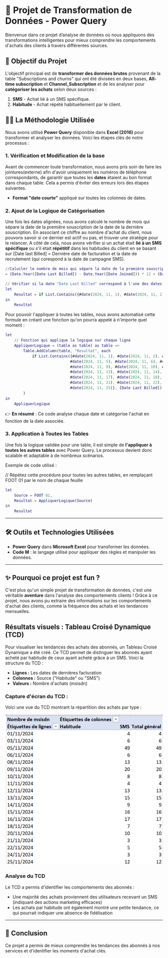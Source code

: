 # 🎯 Projet de Transformation de Données - Power Query

Bienvenue dans ce projet d’analyse de données où nous appliquons des transformations intelligentes pour mieux comprendre les comportements d'achats des clients à travers différentes sources.

## 🌱 Objectif du Projet

L'objectif principal est de **transformer des données brutes** provenant de la table "Subscriptions and churns" qui ont été divisées en deux bases, **All-time subscription** et **Channel_Subscription** et de les analyser pour **catégoriser les achats** selon deux sources :
1. **SMS** - Achat lié à un SMS spécifique.
2. **Habitude** - Achat répété habituellement par le client.

## 🧑‍💻 La Méthodologie Utilisée

Nous avons utilisé **Power Query** disponible dans **Excel (2016)** pour transformer et analyser les données. Voici les étapes clés de notre processus :

### 1. **Vérification et Modification de la base**

Avant de commencer toute transformation, nous avons pris soin de faire les jointures(externe) afin d'avoir uniquement les numéros de téléphone correspondants, de garantir que toutes les **dates** étaient au bon format dans chaque table. Cela a permis d'éviter des erreurs lors des étapes suivantes.

- **Format "date courte"** appliqué sur toutes les colonnes de dates.

### 2. **Ajout de la Logique de Catégorisation**

Une fois les dates alignées, nous avons calculé le nombre de mois qui sépare la date de la première souscription de la date de la dernière souscription. En associant ce chiffre au nombre d'achat du client, nous pouvons savoir si ce dernier est actif ou pas, et trouver une stratégie pour le relancer.
A côté de cela, nous avons vérifier si un achat était **lié à un SMS spécifique** ou s'il était **répétitif** dans les habitudes du client en se basant sur [Date last Billed] = Dernière date de facturation et la date de recrutement (qui corespond à la date de campagne SMS).

```m
//Calucler le nombre de mois qui sépare la date de la première souscription de la date de la dernière souscription
= (Date.Year([Date Last Billed]) - Date.Year([Date Joined])) * 12 + (Date.Month([Date Last Billed]) - Date.Month([Date Joined]))
```

```m
// Vérifier si la date "Date Last Billed" correspond à l'une des dates de campagne SMS afin de savoir la source d'achat:
let
    Resultat = if List.Contains({#date(2024, 11, 1), #date(2024, 11, 2), #date(2024, 11, 3), #date(2024, 11, 4), #date(2024, 11, 5), #date(2024, 11, 6), #date(2024, 11, 7), #date(2024, 11, 8), #date(2024, 11, 9), #date(2024, 11, 10), #date(2024, 11, 11), #date(2024, 11, 12), #date(2024, 11, 13), #date(2024, 11, 14), #date(2024, 11, 15), #date(2024, 11, 16), #date(2024, 11, 17), #date(2024, 11, 18), #date(2024, 11, 19), #date(2024, 11, 20), #date(2024, 11, 21), #date(2024, 11, 22), #date(2024, 11, 23), #date(2024, 11, 24), #date(2024, 11, 25)}, [Date Last Billed]) then "SMS" else "Habitude"
in
    Resultat
```


Pour pouvoir l'appliquer à toutes les tables, nous avons automatisé cette formule en créant une fonction qu'on pourra appelé à n'importe quel moment :
```m
let
    // Fonction qui applique la logique sur chaque ligne
    AppliquerLogique = (table as table) as table =>
        Table.AddColumn(table, "Resultat", each 
            if List.Contains({#date(2024, 11, 1), #date(2024, 11, 2), #date(2024, 11, 3), #date(2024, 11, 4), 
                             #date(2024, 11, 5), #date(2024, 11, 6), #date(2024, 11, 7), #date(2024, 11, 8), 
                             #date(2024, 11, 9), #date(2024, 11, 10), #date(2024, 11, 11), #date(2024, 11, 12), 
                             #date(2024, 11, 13), #date(2024, 11, 14), #date(2024, 11, 15), #date(2024, 11, 16), 
                             #date(2024, 11, 17), #date(2024, 11, 18), #date(2024, 11, 19), #date(2024, 11, 20), 
                             #date(2024, 11, 21), #date(2024, 11, 22), #date(2024, 11, 23), #date(2024, 11, 24), 
                             #date(2024, 11, 25)}, [Date Last Billed]) then "SMS" else "Habitude"
        )
in
    AppliquerLogique
```

👉 **En résumé** : Ce code analyse chaque date et catégorise l'achat en fonction de la date associée.


### 3. **Application à Toutes les Tables**

Une fois la logique validée pour une table, il est simple de **l'appliquer à toutes les autres tables** avec Power Query. Le processus devient donc scalable et adaptable à de nombreux scénarios.

Exemple de code utilisé :

// Répétez cette procédure pour toutes les autres tables, en remplaçant FOOT 01 par le nom de chaque feuille
```m
let
    Source = FOOT 01,
    Resultat = AppliquerLogique(Source)
in
    Resultat
```


---

## 🛠️ Outils et Technologies Utilisées

- **Power Query** dans **Microsoft Excel** pour transformer les données.
- **Code M** : le langage utilisé pour appliquer des règles et manipuler les données.

 
---

## ✨ Pourquoi ce projet est fun ?

C'est plus qu'un simple projet de transformation de données, c'est une véritable **aventure** dans l'analyse des comportements clients ! Grâce à ce projet, nous avons pu extraire des informations sur les comportements d'achat des clients, comme la fréquence des achats et les tendances mensuelles.


## Résultats visuels : Tableau Croisé Dynamique (TCD)

Pour visualiser les tendances des achats des abonnés, un Tableau Croisé Dynamique a été créé. Ce TCD permet de distinguer les abonnés ayant acheté par habitude de ceux ayant acheté grâce à un SMS. Voici la structure du TCD :

- **Lignes :** Les dates de dernières facturation
- **Colonnes :** Source ("Habitude" ou "SMS")
- **Valeurs :** Nombre d'achats (msisdn)

### Capture d'écran du TCD :
Voici une vue du TCD montrant la répartition des achats par type :

![TCD Abonnés](assets/TCD.png)

### Analyse du TCD
Le TCD a permis d'identifier les comportements des abonnés :
- Une majorité des achats proviennent des utilisateurs recevant un SMS (indiquant des actions marketing efficaces)
- Les achats par habitude ont également montré une petite tendance, ce qui pourrait indiquer une absence de fidélisation


---

## 📝 Conclusion

Ce projet a permis de mieux comprendre les tendances des abonnés à nos services et d'identifier les moments d'achat clés.
